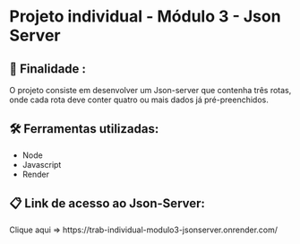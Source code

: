 # Projeto individual - Módulo 3 - Json Server

## 📌 Finalidade :

<p> O projeto consiste em desenvolver um
Json-server que contenha três rotas, onde cada
rota deve conter quatro ou mais dados já
pré-preenchidos. </p>

## 🛠️ Ferramentas utilizadas: 

- Node 
- Javascript
- Render 

## 📋 Link de acesso ao Json-Server:

<p> Clique aqui => https://trab-individual-modulo3-jsonserver.onrender.com/</p>
